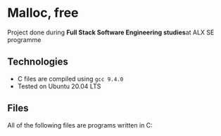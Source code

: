 # Malloc, free
Project done during **Full Stack Software Engineering studies**at ALX SE programme

## Technologies
* C files are compiled using `gcc 9.4.0`
* Tested on Ubuntu 20.04 LTS

## Files
All of the following files are programs written in C:

